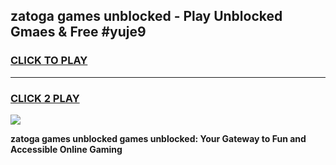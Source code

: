 
## zatoga games unblocked - Play Unblocked Gmaes & Free #yuje9
<h3>
<a href="https://news.freeplayer.one?title=zatoga_games_unblocked&ref=26F">CLICK TO PLAY</a></h3>
<hr>

<h3>
<a href="https://news.freeplayer.one?title=zatoga_games_unblocked&ref=26F">CLICK 2 PLAY</a>
  
</h3>

<a href="https://news.freeplayer.one?title=zatoga_games_unblocked&ref=26F/"><img src="https://clearcache.store/games.png"></a>


**zatoga games unblocked games unblocked: Your Gateway to Fun and Accessible Online Gaming**
